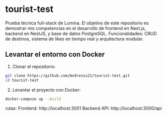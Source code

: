 # tourist-test
Prueba técnica full-stack de Lumina. El objetivo de este repositorio es demostrar mis competencias en el desarrollo de frontend en Next.js, backend en NestJS, y base de datos PostgreSQL. Funcionalidades: CRUD de destinos, sistema de likes en tiempo real y arquitectura modular.

## Levantar el entorno con Docker

1. Clonar el repositorio:

```bash
git clone https://github.com/Andresss21/tourist-test.git
cd tourist-test

```
2. Levantar el proyecto con Docker:

```bash
docker-compose up --build
```

rutas:
Frontend: http://localhost:3001
Backend API: http://localhost:3000/api

